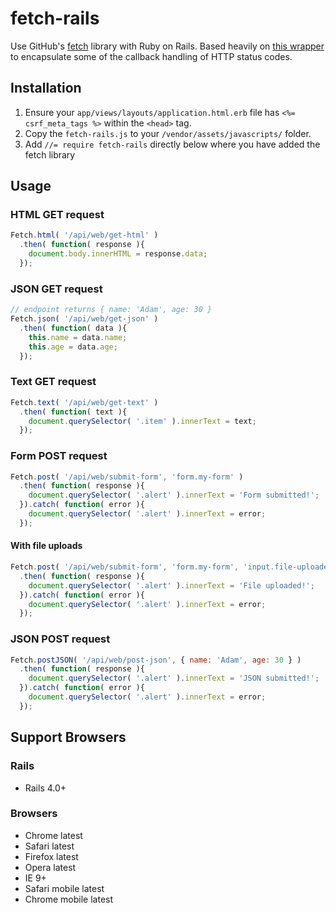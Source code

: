 # fetch-rails
Use GitHub's [fetch](https://github.com/github/fetch) library with Ruby on Rails. Based heavily on [this wrapper](https://gist.github.com/dgraham/92e4c45da3707a3fe789) to encapsulate some of the callback handling of HTTP status codes.

## Installation

1. Ensure your `app/views/layouts/application.html.erb` file has `<%= csrf_meta_tags %>` within the `<head>` tag.
2. Copy the `fetch-rails.js` to your `/vendor/assets/javascripts/` folder.
3. Add `//= require fetch-rails` directly below where you have added the fetch library

## Usage

### HTML GET request

```javascript
Fetch.html( '/api/web/get-html' )
  .then( function( response ){
    document.body.innerHTML = response.data;
  });
```

### JSON GET request

```javascript
// endpoint returns { name: 'Adam', age: 30 }
Fetch.json( '/api/web/get-json' )
  .then( function( data ){
    this.name = data.name;
    this.age = data.age;
  });
```

### Text GET request

```javascript
Fetch.text( '/api/web/get-text' )
  .then( function( text ){
    document.querySelector( '.item' ).innerText = text;
  });
```

### Form POST request

```javascript
Fetch.post( '/api/web/submit-form', 'form.my-form' )
  .then( function( response ){
    document.querySelector( '.alert' ).innerText = 'Form submitted!';
  }).catch( function( error ){
    document.querySelector( '.alert' ).innerText = error;
  });
```

#### With file uploads

```javascript
Fetch.post( '/api/web/submit-form', 'form.my-form', 'input.file-uploader' )
  .then( function( response ){
    document.querySelector( '.alert' ).innerText = 'File uploaded!';
  }).catch( function( error ){
    document.querySelector( '.alert' ).innerText = error;
  });
```

### JSON POST request

```javascript
Fetch.postJSON( '/api/web/post-json', { name: 'Adam', age: 30 } )
  .then( function( response ){
    document.querySelector( '.alert' ).innerText = 'JSON submitted!';
  }).catch( function( error ){
    document.querySelector( '.alert' ).innerText = error;
  });
```

## Support Browsers

### Rails
* Rails 4.0+

### Browsers
* Chrome latest
* Safari latest
* Firefox latest
* Opera latest
* IE 9+
* Safari mobile latest
* Chrome mobile latest
